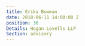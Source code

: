 ```yaml
---
title: Erika Bowman
date: 2018-06-11 14:00:00 Z
position: 36
Details: Hogan Lovells LLP
Section: advisory
---
```


